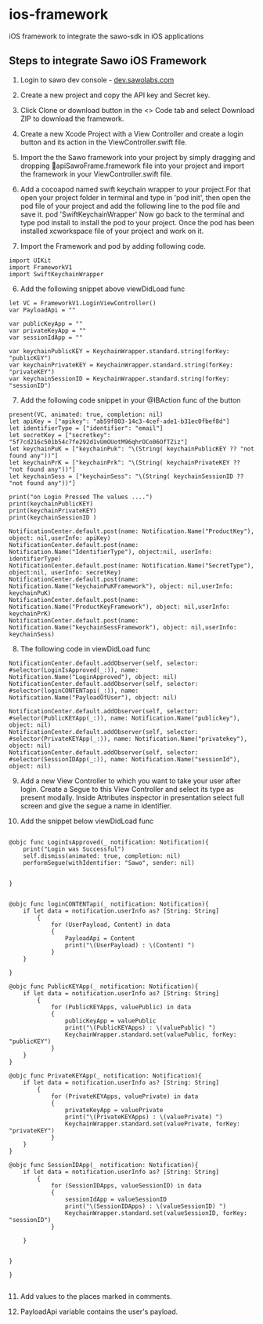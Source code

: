 # ios-framework
iOS framework to integrate the sawo-sdk in iOS applications
## Steps to integrate Sawo iOS Framework 
1. Login to sawo dev console - [dev.sawolabs.com](http://dev.sawolabs.com) 
   
2. Create a new project and copy the API key and Secret key.

3. Click Clone or download button in the <> Code tab and select Download ZIP to download the framework.

4. Create a new Xcode Project with a View Controller and create a login button and its action in the ViewController.swift file.

5. Import the the Sawo framework into your project by simply dragging and dropping 💼apiSawoFrame.framework file into your project and import the framework in your ViewController.swift file.

6. Add a cocoapod named swift keychain wrapper to your project.For that open your project folder in terminal and type in 'pod init', then open the pod file of your project and add the following line to the pod file and save it.
pod 'SwiftKeychainWrapper' 
Now go back to the terminal and type pod install to install the pod to your project. Once the pod has been installed xcworkspace file of your project and work on it.

7. Import the Framework and pod by adding following code.
```
import UIKit
import FrameworkV1
import SwiftKeychainWrapper

```

6. Add the following snippet above viewDidLoad func 
```
let VC = FrameworkV1.LoginViewController()
var PayloadApi = ""

var publicKeyApp = ""
var privateKeyApp = ""
var sessionIdApp = ""
    
var keychainPublicKEY = KeychainWrapper.standard.string(forKey: "publicKEY")
var keychainPrivateKEY = KeychainWrapper.standard.string(forKey: "privateKEY")
var keychainSessionID = KeychainWrapper.standard.string(forKey: "sessionID")

```

7. Add the following code snippet in your @IBAction func of the button
```
present(VC, animated: true, completion: nil)
let apiKey = ["apikey": "ab59f803-14c3-4cef-ade1-b31ec0fbef8d"]
let identifierType = ["identifier": "email"]
let secretKey = ["secretkey": "5f7cd216c501b54c7fe292d1vUmOUotM96qhrOCo06OfTZiz"]
let keychainPuK = ["keychainPuk": "\(String( keychainPublicKEY ?? "not found any"))"]
let keychainPrK = ["keychainPrk": "\(String( keychainPrivateKEY ?? "not found any"))"]
let keychainSess = ["keychainSess": "\(String( keychainSessionID ?? "not found any"))"]

print("on Login Pressed The values ....")
print(keychainPublicKEY)
print(keychainPrivateKEY)
print(keychainSessionID )

NotificationCenter.default.post(name: Notification.Name("ProductKey"), object: nil,userInfo: apiKey)
NotificationCenter.default.post(name: Notification.Name("IdentifierType"), object:nil, userInfo: identifierType)
NotificationCenter.default.post(name: Notification.Name("SecretType"), object:nil, userInfo: secretKey)
NotificationCenter.default.post(name: Notification.Name("keychainPuKFramework"), object: nil,userInfo: keychainPuK)
NotificationCenter.default.post(name: Notification.Name("ProductKeyFramework"), object: nil,userInfo: keychainPrK)
NotificationCenter.default.post(name: Notification.Name("keychainSessFramework"), object: nil,userInfo: keychainSess)

```
8. The following code in viewDidLoad func 
```
NotificationCenter.default.addObserver(self, selector: #selector(LoginIsApproved(_:)), name: Notification.Name("LoginApproved"), object: nil)
NotificationCenter.default.addObserver(self, selector: #selector(loginCONTENTapi(_:)), name: Notification.Name("PayloadOfUser"), object: nil)

NotificationCenter.default.addObserver(self, selector: #selector(PublicKEYApp(_:)), name: Notification.Name("publickey"), object: nil)
NotificationCenter.default.addObserver(self, selector: #selector(PrivateKEYApp(_:)), name: Notification.Name("privatekey"), object: nil)
NotificationCenter.default.addObserver(self, selector: #selector(SessionIDApp(_:)), name: Notification.Name("sessionId"), object: nil)

```
9. Add a new View Controller to which you want to take your user after login. Create a Segue to this  View Controller and select its type as present modally. Inside Attributes inspector in presentation select full screen and give the segue a name in identifier.

10. Add the snippet below  viewDidLoad func
```

@objc func LoginIsApproved(_ notification: Notification){
    print("Login was Successful")
    self.dismiss(animated: true, completion: nil)
    performSegue(withIdentifier: "Sawo", sender: nil)
    

}


@objc func loginCONTENTapi(_ notification: Notification){
    if let data = notification.userInfo as? [String: String]
        {
            for (UserPayload, Content) in data
            {
                PayloadApi = Content
                print("\(UserPayload) : \(Content) ")
            }
    }

}

@objc func PublicKEYApp(_ notification: Notification){
    if let data = notification.userInfo as? [String: String]
        {
            for (PublicKEYApps, valuePublic) in data
            {
                publicKeyApp = valuePublic
                print("\(PublicKEYApps) : \(valuePublic) ")
                KeychainWrapper.standard.set(valuePublic, forKey: "publicKEY")
            }
    }
}

@objc func PrivateKEYApp(_ notification: Notification){
    if let data = notification.userInfo as? [String: String]
        {
            for (PrivateKEYApps, valuePrivate) in data
            {
                privateKeyApp = valuePrivate
                print("\(PrivateKEYApps) : \(valuePrivate) ")
                KeychainWrapper.standard.set(valuePrivate, forKey: "privateKEY")
            }
    }
}

@objc func SessionIDApp(_ notification: Notification){
    if let data = notification.userInfo as? [String: String]
        {
            for (SessionIDApps, valueSessionID) in data
            {
                sessionIdApp = valueSessionID
                print("\(SessionIDApps) : \(valueSessionID) ")
                KeychainWrapper.standard.set(valueSessionID, forKey: "sessionID")
            }
        
    }
    

}

}


```
11. Add values to the places marked in comments.

12. PayloadApi variable contains the user's payload.



   



